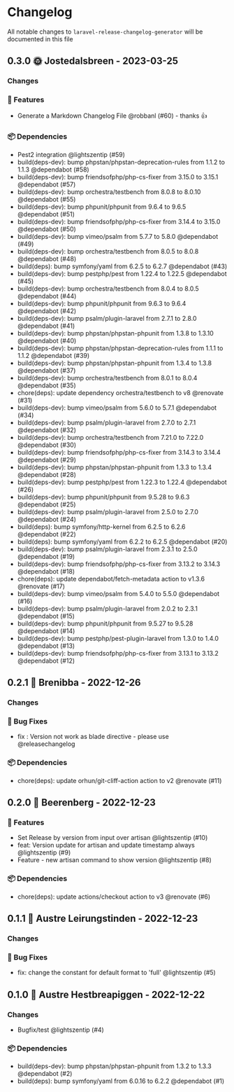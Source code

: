 # Changelog

All notable changes to `laravel-release-changelog-generator` will be documented in this file

## 0.3.0 🌞 Jostedalsbreen - 2023-03-25

### Changes

### 🚀 Features

- Generate a Markdown Changelog File @robbanl  (#60) - thanks 👍

### 📦 Dependencies

- Pest2 integration @lightszentip (#59)
- build(deps-dev): bump phpstan/phpstan-deprecation-rules from 1.1.2 to 1.1.3 @dependabot (#58)
- build(deps-dev): bump friendsofphp/php-cs-fixer from 3.15.0 to 3.15.1 @dependabot (#57)
- build(deps-dev): bump orchestra/testbench from 8.0.8 to 8.0.10 @dependabot (#55)
- build(deps-dev): bump phpunit/phpunit from 9.6.4 to 9.6.5 @dependabot (#51)
- build(deps-dev): bump friendsofphp/php-cs-fixer from 3.14.4 to 3.15.0 @dependabot (#50)
- build(deps-dev): bump vimeo/psalm from 5.7.7 to 5.8.0 @dependabot (#49)
- build(deps-dev): bump orchestra/testbench from 8.0.5 to 8.0.8 @dependabot (#48)
- build(deps): bump symfony/yaml from 6.2.5 to 6.2.7 @dependabot (#43)
- build(deps-dev): bump pestphp/pest from 1.22.4 to 1.22.5 @dependabot (#45)
- build(deps-dev): bump orchestra/testbench from 8.0.4 to 8.0.5 @dependabot (#44)
- build(deps-dev): bump phpunit/phpunit from 9.6.3 to 9.6.4 @dependabot (#42)
- build(deps-dev): bump psalm/plugin-laravel from 2.7.1 to 2.8.0 @dependabot (#41)
- build(deps-dev): bump phpstan/phpstan-phpunit from 1.3.8 to 1.3.10 @dependabot (#40)
- build(deps-dev): bump phpstan/phpstan-deprecation-rules from 1.1.1 to 1.1.2 @dependabot (#39)
- build(deps-dev): bump phpstan/phpstan-phpunit from 1.3.4 to 1.3.8 @dependabot (#37)
- build(deps-dev): bump orchestra/testbench from 8.0.1 to 8.0.4 @dependabot (#35)
- chore(deps): update dependency orchestra/testbench to v8 @renovate (#31)
- build(deps-dev): bump vimeo/psalm from 5.6.0 to 5.7.1 @dependabot (#34)
- build(deps-dev): bump psalm/plugin-laravel from 2.7.0 to 2.7.1 @dependabot (#32)
- build(deps-dev): bump orchestra/testbench from 7.21.0 to 7.22.0 @dependabot (#30)
- build(deps-dev): bump friendsofphp/php-cs-fixer from 3.14.3 to 3.14.4 @dependabot (#29)
- build(deps-dev): bump phpstan/phpstan-phpunit from 1.3.3 to 1.3.4 @dependabot (#28)
- build(deps-dev): bump pestphp/pest from 1.22.3 to 1.22.4 @dependabot (#26)
- build(deps-dev): bump phpunit/phpunit from 9.5.28 to 9.6.3 @dependabot (#25)
- build(deps-dev): bump psalm/plugin-laravel from 2.5.0 to 2.7.0 @dependabot (#24)
- build(deps): bump symfony/http-kernel from 6.2.5 to 6.2.6 @dependabot (#22)
- build(deps): bump symfony/yaml from 6.2.2 to 6.2.5 @dependabot (#20)
- build(deps-dev): bump psalm/plugin-laravel from 2.3.1 to 2.5.0 @dependabot (#19)
- build(deps-dev): bump friendsofphp/php-cs-fixer from 3.13.2 to 3.14.3 @dependabot (#18)
- chore(deps): update dependabot/fetch-metadata action to v1.3.6 @renovate (#17)
- build(deps-dev): bump vimeo/psalm from 5.4.0 to 5.5.0 @dependabot (#16)
- build(deps-dev): bump psalm/plugin-laravel from 2.0.2 to 2.3.1 @dependabot (#15)
- build(deps-dev): bump phpunit/phpunit from 9.5.27 to 9.5.28 @dependabot (#14)
- build(deps-dev): bump pestphp/pest-plugin-laravel from 1.3.0 to 1.4.0 @dependabot (#13)
- build(deps-dev): bump friendsofphp/php-cs-fixer from 3.13.1 to 3.13.2 @dependabot (#12)

## 0.2.1 🎄 Brenibba - 2022-12-26

### Changes

### 🐛 Bug Fixes

- fix : Version not work as blade directive - please use @releasechangelog

### 📦 Dependencies

- chore(deps): update orhun/git-cliff-action action to v2 @renovate (#11)

## 0.2.0 🎄 Beerenberg - 2022-12-23

### 🚀 Features

- Set Release by version from input over artisan @lightszentip (#10)
- feat: Version update for artisan and update timestamp always @lightszentip (#9)
- Feature - new artisan command to show version @lightszentip (#8)

### 📦 Dependencies

- chore(deps): update actions/checkout action to v3 @renovate (#6)

## 0.1.1 🌈 Austre Leirungstinden - 2022-12-23

### Changes

### 🐛 Bug Fixes

- fix: change the constant for default format to 'full' @lightszentip (#5)

## 0.1.0 🌈 Austre Hestbreapiggen - 2022-12-22

### Changes

- Bugfix/test @lightszentip (#4)

### 📦 Dependencies

- build(deps-dev): bump phpstan/phpstan-phpunit from 1.3.2 to 1.3.3 @dependabot (#2)
- build(deps): bump symfony/yaml from 6.0.16 to 6.2.2 @dependabot (#1)
